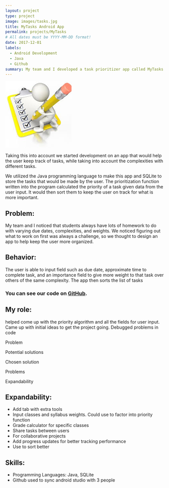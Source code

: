 ```yaml
---
layout: project
type: project
image: images/tasks.jpg
title: MyTasks Android App
permalink: projects/MyTasks
# All dates must be YYYY-MM-DD format!
date: 2017-12-01
labels:
  - Android Development
  - Java
  - Github
summary: My team and I developed a task prioritizer app called MyTasks to give students a prioritized to do list.
---
```


<div class="ui small rounded images">
  <img class="ui image" src="../images/tasks.jpg">
</div>

Taking this into account we started development on an app that would help the user keep track of tasks, while taking into account the complexities with different tasks.  

We utilized the Java programming language to make this app and SQLite to store the tasks that would be made by the user. The prioritization function written into the program calculated the priority of a task given data from the user input. It would then sort them to keep the user on track for what is more important. 

## Problem: 
My team and I noticed that students always have lots of homework to do with varying due dates, complexities, and weights. We noticed figuring out what to work on first was always a challenge, so we thought to design an app to help keep the user more organized. 

## Behavior:
The user is able to input field such as due date, approximate time to complete task, and an importance field to give more weight to that task over others of the same complexity. The app then sorts the list of tasks 

### You can see our code on [GitHub](https://github.com/EE396-Android-Project/HomeworkPlanner).

## My role:
helped come up with the priority algorithm and all the fields for user input. Came up with initial ideas to get the project going. Debugged problems in code 

Problem 

Potential solutions 

Chosen solution 

Problems 

Expandability 


## Expandability: 
* Add tab with extra tools 
* Input classes and syllabus weights. Could use to factor into priority function 
* Grade calculator for specific classes 
* Share tasks between users 
* For collaborative projects 
* Add progress updates for better tracking performance 
* Use to sort better 

## Skills: 
* Programming Languages: Java, SQLite 
* Github used to sync android studio with 3 people




